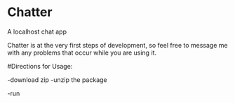 # Chatter
A localhost chat app



Chatter is at the very first steps of development, so feel free to message me with any problems that occur while you are using it.

#Directions for Usage:

-download zip
-unzip the package

-run 
